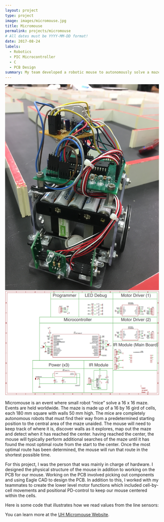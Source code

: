 ```yaml
---
layout: project
type: project
image: images/micromouse.jpg
title: Micromouse
permalink: projects/micromouse
# All dates must be YYYY-MM-DD format!
date: 2017-08-24
labels:
  - Robotics
  - PIC Microcontroller
  - C
  - PCB Design
summary: My team developed a robotic mouse to autonomously solve a maze. 
---
```


<div class="ui small rounded images">
  <img class="ui image" src="../images/Micromouse - Robot.jpg">
  <img class="ui image" src="../images/Micromouse - Schematic.png">
</div>

Micromouse is an event where small robot “mice” solve a 16 x 16 maze.  Events are held worldwide.  The maze is made up of a 16 by 16 gird of cells, each 180 mm square with walls 50 mm high.  The mice are completely autonomous robots that must find their way from a predetermined starting position to the central area of the maze unaided.  The mouse will need to keep track of where it is, discover walls as it explores, map out the maze and detect when it has reached the center.  having reached the center, the mouse will typically perform additional searches of the maze until it has found the most optimal route from the start to the center.  Once the most optimal route has been determined, the mouse will run that route in the shortest possible time.

For this project, I was the person that was mainly in charge of hardware. I designed the physical structure of the mouse in addition to working on the PCB for our mouse. Working on the PCB involved picking out components and using Eagle CAD to design the PCB. In addition to this, I worked with my teammates to create the lower level motor functions which included cell-by-cell movements and positional PD-control to keep our mouse centered within the cells.  

Here is some code that illustrates how we read values from the line sensors:



You can learn more at the [UH Micromouse Website](http://www-ee.eng.hawaii.edu/~mmouse/about.html).



